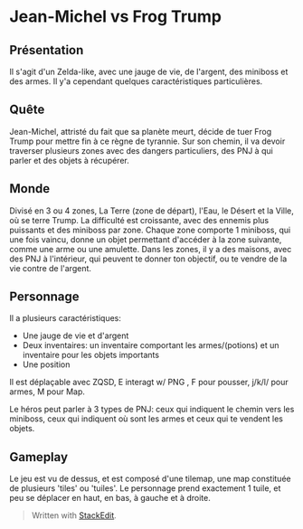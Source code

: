 # Jean-Michel vs Frog Trump

## Présentation

Il s'agit d'un Zelda-like, avec une jauge de vie, de l'argent, des miniboss et des armes.
Il y'a cependant quelques caractéristiques particulières.

## Quête

Jean-Michel, attristé du fait que sa planète meurt, décide de tuer Frog Trump pour mettre fin à ce règne de tyrannie.
Sur son chemin, il va devoir traverser plusieurs zones avec des dangers particuliers, des PNJ à qui parler et des objets à récupérer.

## Monde

Divisé en 3 ou 4 zones, La Terre (zone de départ), l'Eau, le Désert et la Ville, où se terre Trump.
La difficulté est croissante, avec des ennemis plus puissants et des miniboss par zone.
Chaque zone comporte 1 miniboss, qui une fois vaincu, donne un objet permettant d'accéder à la zone suivante, comme une arme ou une amulette.
Dans les zones, il y a des maisons, avec des PNJ à l'intérieur, qui peuvent te donner ton objectif, ou te vendre de la vie contre de l'argent.

## Personnage

Il a plusieurs caractéristiques:
- Une jauge de vie et d'argent
- Deux inventaires: un inventaire comportant les armes/(potions) et un inventaire pour les objets importants
- Une position

Il est déplaçable avec ZQSD, E interagt w/ PNG , F pour pousser, j/k/l/ pour armes, M pour Map.

Le héros peut parler à 3 types de PNJ: ceux qui indiquent le chemin vers les miniboss, ceux qui indiquent où sont les armes et ceux qui te vendent les objets.


## Gameplay

Le jeu est vu de dessus, et est composé d'une tilemap, une map constituée de plusieurs 'tiles' ou 'tuiles'. Le personnage prend exactement 1 tuile, et peu se déplacer en haut, en bas, à gauche et à droite.


> Written with [StackEdit](https://stackedit.io/).
